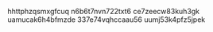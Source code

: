 hhttphzqsmxgfcuq
n6b6t7nvn722txt6
ce7zeecw83kuh3gk
uamucak6h4bfmzde
337e74vqhccaau56
uumj53k4pfz5jpek